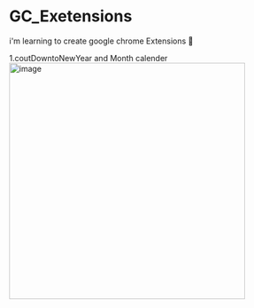 # GC_Exetensions
i'm learning to create google chrome Extensions  🤔

1.coutDowntoNewYear and Month calender
<br>
<img width="426" alt="image" src="https://github.com/cjjjjjjk/GC_Exetensions/assets/119516491/2df783f4-a210-41ed-9c71-44d8f8f2ecb3">


